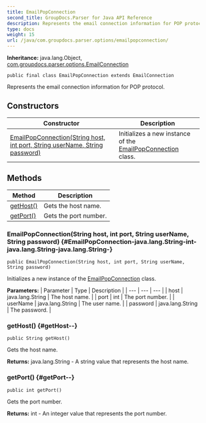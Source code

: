 ```yaml
---
title: EmailPopConnection
second_title: GroupDocs.Parser for Java API Reference
description: Represents the email connection information for POP protocol.
type: docs
weight: 15
url: /java/com.groupdocs.parser.options/emailpopconnection/
---
```

**Inheritance:**
java.lang.Object, [com.groupdocs.parser.options.EmailConnection](../../com.groupdocs.parser.options/emailconnection)
```
public final class EmailPopConnection extends EmailConnection
```

Represents the email connection information for POP protocol.
## Constructors

| Constructor | Description |
| --- | --- |
| [EmailPopConnection(String host, int port, String userName, String password)](#EmailPopConnection-java.lang.String-int-java.lang.String-java.lang.String-) | Initializes a new instance of the [EmailPopConnection](../../com.groupdocs.parser.options/emailpopconnection) class. |
## Methods

| Method | Description |
| --- | --- |
| [getHost()](#getHost--) | Gets the host name. |
| [getPort()](#getPort--) | Gets the port number. |
### EmailPopConnection(String host, int port, String userName, String password) {#EmailPopConnection-java.lang.String-int-java.lang.String-java.lang.String-}
```
public EmailPopConnection(String host, int port, String userName, String password)
```


Initializes a new instance of the [EmailPopConnection](../../com.groupdocs.parser.options/emailpopconnection) class.

**Parameters:**
| Parameter | Type | Description |
| --- | --- | --- |
| host | java.lang.String | The host name. |
| port | int | The port number. |
| userName | java.lang.String | The user name. |
| password | java.lang.String | The password. |

### getHost() {#getHost--}
```
public String getHost()
```


Gets the host name.

**Returns:**
java.lang.String - A string value that represents the host name.
### getPort() {#getPort--}
```
public int getPort()
```


Gets the port number.

**Returns:**
int - An integer value that represents the port number.
